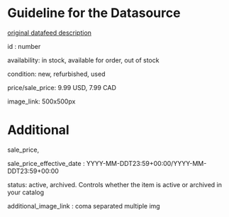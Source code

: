 # Guideline for the Datasource 
[original datafeed description](https://business.facebook.com/business/help/120325381656392?id=725943027795860)

id : number

availability: in stock, available for order, out of stock

condition: new, refurbished, used

price/sale_price: 9.99 USD, 7.99 CAD

image_link: 500x500px

# Additional 

sale_price,

sale_price_effective_date : YYYY-MM-DDT23:59+00:00/YYYY-MM-DDT23:59+00:00

status: active, archived.  Controls whether the item is active or archived in your catalog

additional_image_link  : coma separated multiple img